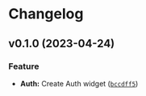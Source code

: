# Changelog

<!--next-version-placeholder-->

## v0.1.0 (2023-04-24)
### Feature
* **Auth:** Create Auth widget ([`bccdff5`](https://github.com/Kitware/trame-keycloak/commit/bccdff524e196e4ca58cfa621e8850bb57bf2c98))
